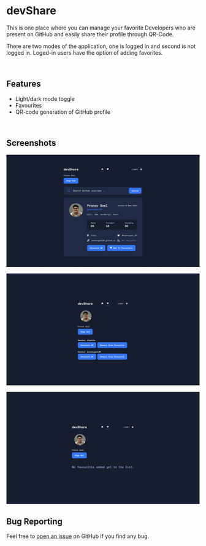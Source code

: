 # devShare

This is one place where you can manage your favorite Developers who are present on GitHub and easily share their profile through QR-Code.

There are two modes of the application, one is logged in and second is not logged in. Loged-in users have the option of adding favorites.

<br>

## Features

- Light/dark mode toggle
- Favourites
- QR-code generation of GitHub profile

<br>

## Screenshots

![Home Page Screenshot](./screenshots/homepage-signin.png)

![Favourites Page screenshot, when something is present in list](./screenshots/favouritespage-signin.png)

![Favourites Page screenshot, when something list is empty](./screenshots/favouritespage-empty-signin.png)


## Bug Reporting
Feel free to [open an issue](https://github.com/pranavgoel29/devShare-github/issues) on GitHub if you find any bug.